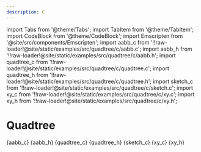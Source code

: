 ```yaml
---
description: C
---
```


import Tabs from '@theme/Tabs';
import TabItem from '@theme/TabItem';
import CodeBlock from '@theme/CodeBlock';
import Emscripten from '@site/src/components/Emscripten';
import aabb_c from '!!raw-loader!@site/static/examples/src/quadtree/c/aabb.c';
import aabb_h from '!!raw-loader!@site/static/examples/src/quadtree/c/aabb.h';
import quadtree_c from '!!raw-loader!@site/static/examples/src/quadtree/c/quadtree.c';
import quadtree_h from '!!raw-loader!@site/static/examples/src/quadtree/c/quadtree.h';
import sketch_c from '!!raw-loader!@site/static/examples/src/quadtree/c/sketch.c';
import xy_c from '!!raw-loader!@site/static/examples/src/quadtree/c/xy.c';
import xy_h from '!!raw-loader!@site/static/examples/src/quadtree/c/xy.h';

# Quadtree

<Emscripten src="/examples/quadtree.html" />

<Tabs groupId="lang">
<TabItem value="c" label="C">
<CodeBlock language="c" title="aabb.c">{aabb_c}</CodeBlock>
<CodeBlock language="c" title="aabb.h">{aabb_h}</CodeBlock>
<CodeBlock language="c" title="quadtree.c">{quadtree_c}</CodeBlock>
<CodeBlock language="c" title="quadtree.h">{quadtree_h}</CodeBlock>
<CodeBlock language="c" title="sketch.c">{sketch_c}</CodeBlock>
<CodeBlock language="c" title="xy.c">{xy_c}</CodeBlock>
<CodeBlock language="c" title="xy.h">{xy_h}</CodeBlock>
</TabItem>
</Tabs>